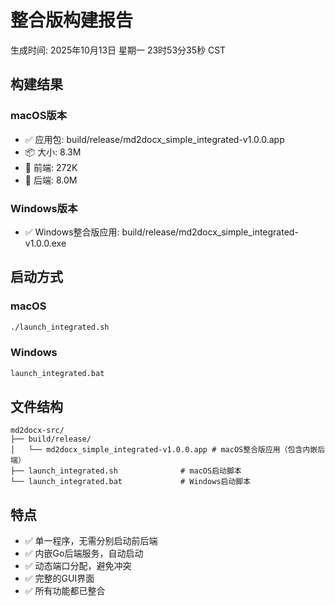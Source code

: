 # 整合版构建报告

生成时间: 2025年10月13日 星期一 23时53分35秒 CST

## 构建结果

### macOS版本
- ✅ 应用包: build/release/md2docx_simple_integrated-v1.0.0.app
- 📦 大小: 8.3M
- 🔧 前端: 272K
- 🔧 后端: 8.0M

### Windows版本
- ✅ Windows整合版应用: build/release/md2docx_simple_integrated-v1.0.0.exe

## 启动方式

### macOS
```bash
./launch_integrated.sh
```

### Windows
```cmd
launch_integrated.bat
```

## 文件结构

```
md2docx-src/
├── build/release/
│   └── md2docx_simple_integrated-v1.0.0.app # macOS整合版应用（包含内嵌后端）
├── launch_integrated.sh              # macOS启动脚本
└── launch_integrated.bat             # Windows启动脚本
```

## 特点

- ✅ 单一程序，无需分别启动前后端
- ✅ 内嵌Go后端服务，自动启动
- ✅ 动态端口分配，避免冲突
- ✅ 完整的GUI界面
- ✅ 所有功能都已整合
